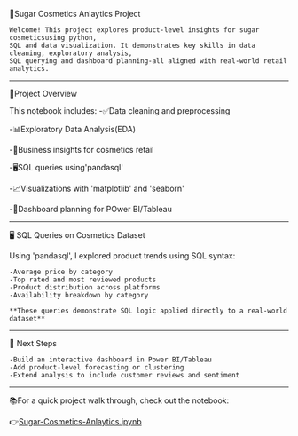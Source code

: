 💄Sugar Cosmetics Anlaytics Project

    Welcome! This project explores product-level insights for sugar cosmeticsusing python, 
    SQL and data visualization. It demonstrates key skills in data cleaning, exploratory analysis,
    SQL querying and dashboard planning-all aligned with real-world retail analytics.
---
📁Project Overview
     
  This notebook includes:
  -✅Data cleaning and preprocessing
     
  -📊Exploratory Data Analysis(EDA)
  
  -🧠Business insights for cosmetics retail
  
  -🖥️SQL queries using'pandasql'
  
  -📈Visualizations with 'matplotlib' and 'seaborn'
  
  -📌Dashboard planning for POwer BI/Tableau

---

🖥️ SQL Queries on Cosmetics Dataset

Using 'pandasql', I explored product trends using SQL syntax:

    -Average price by category 
    -Top rated and most reviewed products
    -Product distribution across platforms
    -Availability breakdown by category 

    **These queries demonstrate SQL logic applied directly to a real-world dataset**
---

🚀 Next Steps

    -Build an interactive dashboard in Power BI/Tableau
    -Add product-level forecasting or clustering
    -Extend analysis to include customer reviews and sentiment
---

📚For a quick project walk through, check out the notebook:

👉[Sugar-Cosmetics-Anlaytics.ipynb](./Sugar-Cosmetics-Analytics.ipynb)






     




